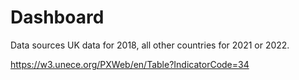 # Dashboard
Data sources
UK data for 2018, all other countries for 2021 or 2022.

https://w3.unece.org/PXWeb/en/Table?IndicatorCode=34
